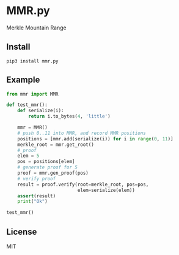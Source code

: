 # MMR.py

Merkle Mountain Range

## Install

`pip3 install mmr.py`

## Example

``` python 
from mmr import MMR

def test_mmr():
    def serialize(i):
        return i.to_bytes(4, 'little')

    mmr = MMR()
    # push 0..11 into MMR, and record MMR positions
    positions = [mmr.add(serialize(i)) for i in range(0, 11)]
    merkle_root = mmr.get_root()
    # proof
    elem = 5
    pos = positions[elem]
    # generate proof for 5
    proof = mmr.gen_proof(pos)
    # verify proof
    result = proof.verify(root=merkle_root, pos=pos,
                          elem=serialize(elem))
    assert(result)
    print("Ok")

test_mmr()
```

## License

MIT

